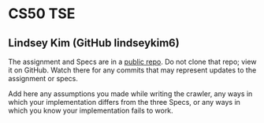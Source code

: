 # CS50 TSE
## Lindsey Kim (GitHub lindseykim6)

The assignment and Specs are in a [public repo](https://github.com/cs50spring2021/tse-labs).
Do not clone that repo; view it on GitHub.
Watch there for any commits that may represent updates to the assignment or specs.

Add here any assumptions you made while writing the crawler, any ways in which your implementation differs from the three Specs, or any ways in which you know your implementation fails to work.

